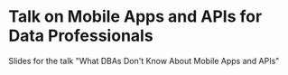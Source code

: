 # Talk on Mobile Apps and APIs for Data Professionals

Slides for the talk "What DBAs Don't Know About Mobile Apps and APIs"
